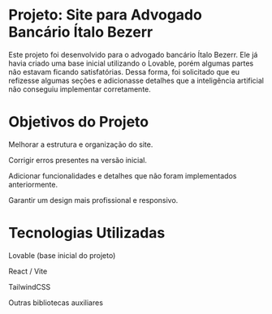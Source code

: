 # Projeto: Site para Advogado Bancário Ítalo Bezerr

Este projeto foi desenvolvido para o advogado bancário Ítalo Bezerr.
Ele já havia criado uma base inicial utilizando o Lovable, porém algumas partes não estavam ficando satisfatórias.
Dessa forma, foi solicitado que eu refizesse algumas seções e adicionasse detalhes que a inteligência artificial não conseguiu implementar corretamente.

# Objetivos do Projeto

Melhorar a estrutura e organização do site.

Corrigir erros presentes na versão inicial.

Adicionar funcionalidades e detalhes que não foram implementados anteriormente.

Garantir um design mais profissional e responsivo.

# Tecnologias Utilizadas

Lovable (base inicial do projeto)

React / Vite

TailwindCSS

Outras bibliotecas auxiliares
